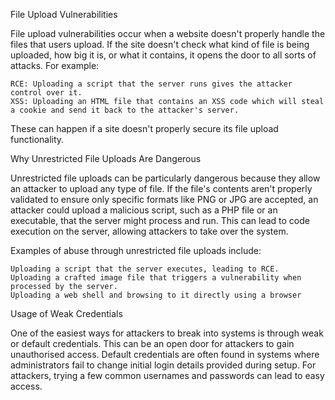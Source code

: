 File Upload Vulnerabilities

File upload vulnerabilities occur when a website doesn't properly handle the files that users upload. If the site doesn't check what kind of file is being uploaded, how big it is, or what it contains, it opens the door to all sorts of attacks. For example:

    RCE: Uploading a script that the server runs gives the attacker control over it.
    XSS: Uploading an HTML file that contains an XSS code which will steal a cookie and send it back to the attacker's server.

These can happen if a site doesn't properly secure its file upload functionality.

Why Unrestricted File Uploads Are Dangerous

Unrestricted file uploads can be particularly dangerous because they allow an attacker to upload any type of file. If the file's contents aren't properly validated to ensure only specific formats like PNG or JPG are accepted, an attacker could upload a malicious script, such as a PHP file or an executable, that the server might process and run. This can lead to code execution on the server, allowing attackers to take over the system.

Examples of abuse through unrestricted file uploads include:

    Uploading a script that the server executes, leading to RCE.
    Uploading a crafted image file that triggers a vulnerability when processed by the server.
    Uploading a web shell and browsing to it directly using a browser

Usage of Weak Credentials

One of the easiest ways for attackers to break into systems is through weak or default credentials. This can be an open door for attackers to gain unauthorised access. Default credentials are often found in systems where administrators fail to change initial login details provided during setup. For attackers, trying a few common usernames and passwords can lead to easy access.
